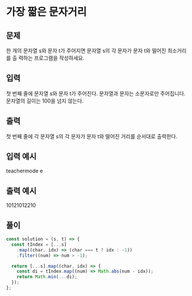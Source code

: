 # 가장 짧은 문자거리

## 문제

한 개의 문자열 s와 문자 t가 주어지면 문자열 s의 각 문자가 문자 t와 떨어진 최소거리를 출 력하는 프로그램을 작성하세요.

## 입력

첫 번째 줄에 문자열 s와 문자 t가 주어진다. 문자열과 문자는 소문자로만 주어집니다. 문자열의 길이는 100을 넘지 않는다.

## 출력

첫 번째 줄에 각 문자열 s의 각 문자가 문자 t와 떨어진 거리를 순서대로 출력한다.

## 입력 예시

teachermode e

## 출력 예시

10121012210

## 풀이

```javascript
const solution = (s, t) => {
  const tIndex = [...s]
    .map((char, idx) => (char === t ? idx : -1))
    .filter((num) => num > -1);

  return [...s].map((char, idx) => {
    const di = tIndex.map((num) => Math.abs(num - idx));
    return Math.min(...di);
  });
};
```
